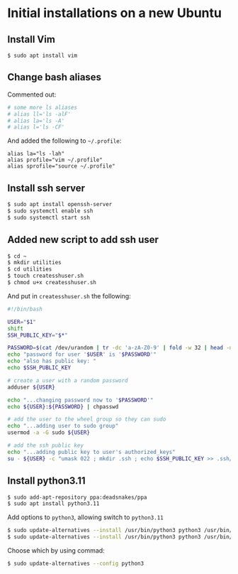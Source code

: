 # Initial installations on a new Ubuntu

## Install Vim

```
$ sudo apt install vim
```

## Change bash aliases

Commented out:

```bash
# some more ls aliases
# alias ll='ls -alF'
# alias la='ls -A'
# alias l='ls -CF'
```

And added the following to `~/.profile`:

```
alias la="ls -lah"
alias profile="vim ~/.profile"
alias sprofile="source ~/.profile"
```

## Install ssh server

```bash
$ sudo apt install openssh-server
$ sudo systemctl enable ssh
$ sudo systemctl start ssh
```

## Added new script to add ssh user

```bash
$ cd ~
$ mkdir utilities
$ cd utilities
$ touch createsshuser.sh
$ chmod u+x createsshuser.sh
```

And put in `createsshuser.sh` the following:

```bash
#!/bin/bash

USER="$1"
shift
SSH_PUBLIC_KEY="$*"

PASSWORD=$(cat /dev/urandom | tr -dc 'a-zA-Z0-9' | fold -w 32 | head -n 1)
echo "password for user '$USER' is '$PASSWORD'"
echo "also has public key: "
echo $SSH_PUBLIC_KEY

# create a user with a random password
adduser ${USER}

echo "...changing password now to '$PASSWORD'"
echo ${USER}:${PASSWORD} | chpasswd

# add the user to the wheel group so they can sudo
echo "...adding user to sudo group"
usermod -a -G sudo ${USER}

# add the ssh public key
echo "...adding public key to user's authorized_keys"
su - ${USER} -c "umask 022 ; mkdir .ssh ; echo $SSH_PUBLIC_KEY >> .ssh/authorised_keys"
```

## Install python3.11

```bash
$ sudo add-apt-repository ppa:deadsnakes/ppa
$ sudo apt install python3.11
```

Add options to `python3`, allowing switch to `python3.11`

```bash
$ sudo update-alternatives --install /usr/bin/python3 python3 /usr/bin/python3.10 1
$ sudo update-alternatives --install /usr/bin/python3 python3 /usr/bin/python3.11 2
```

Choose which by using commad:
```bash
$ sudo update-alternatives --config python3
```